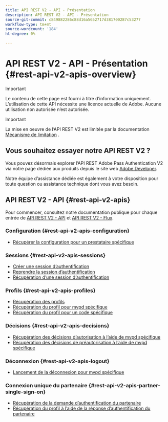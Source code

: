 ```yaml
---
title: API REST V2 - API - Présentation
description: API REST V2 - API - Présentation
source-git-commit: c849882286c88d16a5652717d381700287c53277
workflow-type: tm+mt
source-wordcount: '184'
ht-degree: 0%

---
```



# API REST V2 - API - Présentation {#rest-api-v2-apis-overview}

>[!IMPORTANT]
>
> Le contenu de cette page est fourni à titre d’information uniquement. L’utilisation de cette API nécessite une licence actuelle de Adobe. Aucune utilisation non autorisée n’est autorisée.

>[!IMPORTANT]
>
> La mise en oeuvre de l’API REST V2 est limitée par la documentation [Mécanisme de limitation](/help/authentication/throttling-mechanism.md) .

## Vous souhaitez essayer notre API REST V2 ?

Vous pouvez désormais explorer l’API REST Adobe Pass Authentication V2 via notre page dédiée aux produits depuis le site web [Adobe Developer](https://developer.adobe.com/adobe-pass/).

Notre équipe d’assistance dédiée est également à votre disposition pour toute question ou assistance technique dont vous avez besoin.

## API REST V2 - API {#rest-api-v2-apis}

Pour commencer, consultez notre documentation publique pour chaque entrée de [API REST V2 - API](./rest-api-v2-apis-overview.md) et [API REST V2 - Flux](../flows/rest-api-v2-flows-overview.md).

### Configuration {#rest-api-v2-apis-configuration}

* [Récupérer la configuration pour un prestataire spécifique](configuration-apis/rest-api-v2-configuration-apis-retrieve-configuration-for-specific-service-provider.md)

### Sessions {#rest-api-v2-apis-sessions}

* [Créer une session d’authentification](sessions-apis/rest-api-v2-sessions-apis-create-authentication-session.md)
* [Reprendre la session d’authentification](sessions-apis/rest-api-v2-sessions-apis-resume-authentication-session.md)
* [Récupération d’une session d’authentification](sessions-apis/rest-api-v2-sessions-apis-retrieve-authentication-session-information-using-code.md)

### Profils {#rest-api-v2-apis-profiles}

* [Récupération des profils](profiles-apis/rest-api-v2-profiles-apis-retrieve-profiles.md)
* [Récupération du profil pour mvpd spécifique](profiles-apis/rest-api-v2-profiles-apis-retrieve-profile-for-specific-mvpd.md)
* [Récupération du profil pour un code spécifique](profiles-apis/rest-api-v2-profiles-apis-retrieve-profile-for-specific-code.md)

### Décisions {#rest-api-v2-apis-decisions}

* [Récupération des décisions d’autorisation à l’aide de mvpd spécifique](decisions-apis/rest-api-v2-decisions-apis-retrieve-authorization-decisions-using-specific-mvpd.md)
* [Récupération des décisions de préautorisation à l’aide de mvpd spécifique](decisions-apis/rest-api-v2-decisions-apis-retrieve-preauthorization-decisions-using-specific-mvpd.md)

### Déconnexion {#rest-api-v2-apis-logout}

* [Lancement de la déconnexion pour mvpd spécifique](logout-apis/rest-api-v2-logout-apis-initiate-logout-for-specific-mvpd.md)

### Connexion unique du partenaire {#rest-api-v2-apis-partner-single-sign-on}

* [Récupération de la demande d’authentification du partenaire](partner-single-sign-on-apis/rest-api-v2-partner-single-sign-on-apis-retrieve-partner-authentication-request.md)
* [Récupération du profil à l’aide de la réponse d’authentification du partenaire](partner-single-sign-on-apis/rest-api-v2-partner-single-sign-on-apis-retrieve-profile-using-partner-authentication-response.md)
